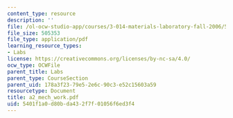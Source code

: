 ```yaml
---
content_type: resource
description: ''
file: /ol-ocw-studio-app/courses/3-014-materials-laboratory-fall-2006/5401f1a0d80bda432f7f01056f6ed3f4_a2_mech_work.pdf
file_size: 505353
file_type: application/pdf
learning_resource_types:
- Labs
license: https://creativecommons.org/licenses/by-nc-sa/4.0/
ocw_type: OCWFile
parent_title: Labs
parent_type: CourseSection
parent_uid: 178a3f23-79e5-2e6c-90c3-e52c15603a59
resourcetype: Document
title: a2_mech_work.pdf
uid: 5401f1a0-d80b-da43-2f7f-01056f6ed3f4
---
```


